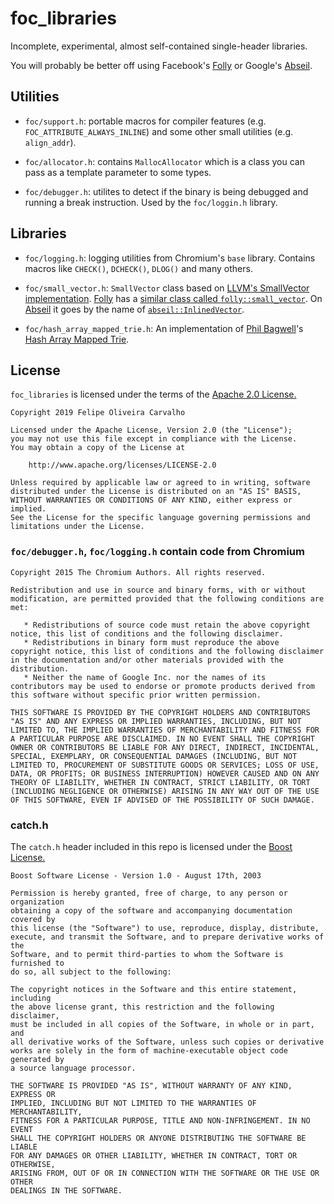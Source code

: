 # foc_libraries

Incomplete, experimental, almost self-contained single-header libraries.

You will probably be better off using Facebook's
[Folly](https://github.com/facebook/folly) or Google's
[Abseil](https://github.com/abseil/abseil-cpp).

## Utilities

 * `foc/support.h`: portable macros for compiler features (e.g.
   `FOC_ATTRIBUTE_ALWAYS_INLINE`) and some other small utilities (e.g.
   `align_addr`).

 * `foc/allocator.h`: contains `MallocAllocator` which is a class you can pass
   as a template parameter to some types.

 * `foc/debugger.h`: utilites to detect if the binary is being debugged and
   running a break instruction. Used by the `foc/loggin.h` library.

## Libraries

 * `foc/logging.h`: logging utilities from Chromium's `base` library.
   Contains macros like `CHECK()`, `DCHECK()`, `DLOG()` and many others.

 * `foc/small_vector.h`: `SmallVector` class based on [LLVM's SmallVector
implementation](https://llvm.org/doxygen/SmallVector_8h_source.html<Paste>).
[Folly](https://github.com/facebook/folly) has a [similar class called
`folly::small_vector`](https://github.com/facebook/folly/blob/master/folly/small_vector.h).
On [Abseil](https://github.com/abseil/abseil-cpp) it goes by the name of
[`abseil::InlinedVector`](https://github.com/abseil/abseil-cpp/blob/master/absl/container/inlined_vector.h).

 * `foc/hash_array_mapped_trie.h`: An implementation of [Phil
Bagwell](https://www.lightbend.com/blog/rip-phil-bagwell)'s [Hash Array Mapped
Trie](http://infoscience.epfl.ch/record/64398).

## License

`foc_libraries` is licensed under the terms of the
[Apache 2.0 License.](https://www.apache.org/licenses/LICENSE-2.0)

```
Copyright 2019 Felipe Oliveira Carvalho

Licensed under the Apache License, Version 2.0 (the "License");
you may not use this file except in compliance with the License.
You may obtain a copy of the License at

    http://www.apache.org/licenses/LICENSE-2.0

Unless required by applicable law or agreed to in writing, software
distributed under the License is distributed on an "AS IS" BASIS,
WITHOUT WARRANTIES OR CONDITIONS OF ANY KIND, either express or implied.
See the License for the specific language governing permissions and
limitations under the License.
```

### `foc/debugger.h`, `foc/logging.h` contain code from Chromium

```
Copyright 2015 The Chromium Authors. All rights reserved.

Redistribution and use in source and binary forms, with or without
modification, are permitted provided that the following conditions are
met:

   * Redistributions of source code must retain the above copyright
notice, this list of conditions and the following disclaimer.
   * Redistributions in binary form must reproduce the above
copyright notice, this list of conditions and the following disclaimer
in the documentation and/or other materials provided with the
distribution.
   * Neither the name of Google Inc. nor the names of its
contributors may be used to endorse or promote products derived from
this software without specific prior written permission.

THIS SOFTWARE IS PROVIDED BY THE COPYRIGHT HOLDERS AND CONTRIBUTORS
"AS IS" AND ANY EXPRESS OR IMPLIED WARRANTIES, INCLUDING, BUT NOT
LIMITED TO, THE IMPLIED WARRANTIES OF MERCHANTABILITY AND FITNESS FOR
A PARTICULAR PURPOSE ARE DISCLAIMED. IN NO EVENT SHALL THE COPYRIGHT
OWNER OR CONTRIBUTORS BE LIABLE FOR ANY DIRECT, INDIRECT, INCIDENTAL,
SPECIAL, EXEMPLARY, OR CONSEQUENTIAL DAMAGES (INCLUDING, BUT NOT
LIMITED TO, PROCUREMENT OF SUBSTITUTE GOODS OR SERVICES; LOSS OF USE,
DATA, OR PROFITS; OR BUSINESS INTERRUPTION) HOWEVER CAUSED AND ON ANY
THEORY OF LIABILITY, WHETHER IN CONTRACT, STRICT LIABILITY, OR TORT
(INCLUDING NEGLIGENCE OR OTHERWISE) ARISING IN ANY WAY OUT OF THE USE
OF THIS SOFTWARE, EVEN IF ADVISED OF THE POSSIBILITY OF SUCH DAMAGE.
```

### catch.h

The `catch.h` header included in this repo is licensed under the [Boost
License.](https://www.boost.org/LICENSE_1_0.txt)

```
Boost Software License - Version 1.0 - August 17th, 2003

Permission is hereby granted, free of charge, to any person or organization
obtaining a copy of the software and accompanying documentation covered by
this license (the "Software") to use, reproduce, display, distribute,
execute, and transmit the Software, and to prepare derivative works of the
Software, and to permit third-parties to whom the Software is furnished to
do so, all subject to the following:

The copyright notices in the Software and this entire statement, including
the above license grant, this restriction and the following disclaimer,
must be included in all copies of the Software, in whole or in part, and
all derivative works of the Software, unless such copies or derivative
works are solely in the form of machine-executable object code generated by
a source language processor.

THE SOFTWARE IS PROVIDED "AS IS", WITHOUT WARRANTY OF ANY KIND, EXPRESS OR
IMPLIED, INCLUDING BUT NOT LIMITED TO THE WARRANTIES OF MERCHANTABILITY,
FITNESS FOR A PARTICULAR PURPOSE, TITLE AND NON-INFRINGEMENT. IN NO EVENT
SHALL THE COPYRIGHT HOLDERS OR ANYONE DISTRIBUTING THE SOFTWARE BE LIABLE
FOR ANY DAMAGES OR OTHER LIABILITY, WHETHER IN CONTRACT, TORT OR OTHERWISE,
ARISING FROM, OUT OF OR IN CONNECTION WITH THE SOFTWARE OR THE USE OR OTHER
DEALINGS IN THE SOFTWARE.
```
